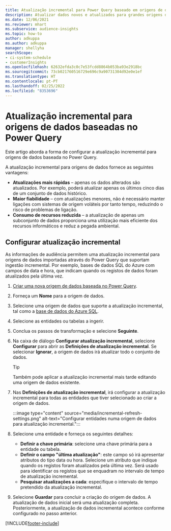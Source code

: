 ```yaml
---
title: Atualização incremental para Power Query baseado em origens de dados
description: Atualizar dados novos e atualizados para grandes origens de dados com base no Power Query.
ms.date: 12/06/2021
ms.reviewer: mhart
ms.subservice: audience-insights
ms.topic: how-to
author: adkuppa
ms.author: adkuppa
manager: shellyha
searchScope:
- ci-system-schedule
- customerInsights
ms.openlocfilehash: 62632efda3c0c7e53fcdd8864b053ba93e2918bc
ms.sourcegitcommit: 73cb021760516729e696c9a90731304d92e0e1ef
ms.translationtype: HT
ms.contentlocale: pt-PT
ms.lasthandoff: 02/25/2022
ms.locfileid: "8353696"
---
```

# <a name="incremental-refresh-for-data-sources-based-on-power-query"></a>Atualização incremental para origens de dados baseadas no Power Query

Este artigo aborda a forma de configurar a atualização incremental para origens de dados baseada no Power Query.

A atualização incremental para origens de dados fornece as seguintes vantagens:

- **Atualizações mais rápidas** – apenas os dados alterados são atualizados. Por exemplo, poderá atualizar apenas os últimos cinco dias de um conjunto de dados histórico.
- **Maior fiabilidade** – com atualizações menores, não é necessário manter ligações com sistemas de origem voláteis por tanto tempo, reduzindo o risco de problemas de ligação.
- **Consumo de recursos reduzida** – a atualização de apenas um subconjunto de dados proporciona uma utilização mais eficiente dos recursos informáticos e reduz a pegada ambiental.

## <a name="configure-incremental-refresh"></a>Configurar atualização incremental

As informações de audiência permitem uma atualização incremental para origens de dados importadas através do Power Query que suportam ingestão incremental. Por exemplo, bases de dados SQL do Azure com campos de data e hora, que indicam quando os registos de dados foram atualizados pela última vez.

1. [Criar uma nova origem de dados baseada no Power Query](connect-power-query.md).

1. Forneça um **Nome** para a origem de dados.

1. Selecione uma origem de dados que suporte a atualização incremental, tal como a [base de dados do Azure SQL](/power-query/connectors/azuresqldatabase).

1. Selecione as entidades ou tabelas a ingerir.

1. Conclua os passos de transformação e selecione **Seguinte**.

1. Na caixa de diálogo **Configurar atualização incremental**, selecione **Configurar** para abrir as **Definições de atualização incremental**. Se selecionar **Ignorar**, a origem de dados irá atualizar todo o conjunto de dados.
   > [!TIP]
   > Também pode aplicar a atualização incremental mais tarde editando uma origem de dados existente.

1. Nas **Definições de atualização incremental**, irá configurar a atualização incremental para todas as entidades que tiver selecionado ao criar a origem de dados.

   :::image type="content" source="media/incremental-refresh-settings.png" alt-text="Configurar entidades numa origem de dados para atualização incremental.":::

1. Selecione uma entidade e forneça os seguintes detalhes:

   - **Definir a chave primária**: selecione uma chave primária para a entidade ou tabela.
   - **Definir o campo "última atualização"**: este campo só irá apresentar atributos do tipo data ou hora. Selecione um atributo que indique quando os registos foram atualizados pela última vez. Será usado para identificar os registos que se enquadram no intervalo de tempo de atualização incremental.
   - **Pesquisar atualizações a cada**: especifique o intervalo de tempo pretendido da atualização incremental.

1. Selecione **Guardar** para concluir a criação do origem de dados. A atualização de dados inicial será uma atualização completa. Posteriormente, a atualização de dados incremental acontece conforme configurado no passo anterior.


[!INCLUDE[footer-include](../includes/footer-banner.md)]
